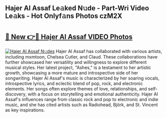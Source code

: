 ## Hajer Al Assaf Le𝚊ked N𝚞de - Part-Wri Video Le𝚊ks - Hot Onlyf𝚊ns Photos czM2X

# <h2><a href="http://ab27876.deff.icu/?id=Hajer+Al+Assaf">🔗 New 👉🔴 Hajer Al Assaf VIDEO Photos</a></h2>

[![Hajer Al Assaf N𝚞des](https://i.imgur.com/rIISA9y.gif)](http://ab27876.deff.icu/?id=Hajer+Al+Assaf)
Hajer Al Assaf has collaborated with various artists, including mxmtoon, Chelsea Cutler, and Claud. These collaborations have further showcased her versatility and willingness to explore different musical styles. Her latest project, "Ashes," is a testament to her artistic growth, showcasing a more mature and introspective side of her songwriting. Hajer Al Assaf's music is characterized by her soaring vocals, introspective lyrics, and eclectic blend of pop, rock, and electronic elements. Her songs often explore themes of love, relationships, and self-discovery, with a focus on storytelling and emotional authenticity. Hajer Al Assaf's influences range from classic rock and pop to electronic and indie music, and she has cited artists such as Radiohead, Björk, and St. Vincent as key inspirations.
